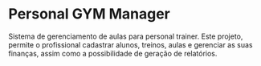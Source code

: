 # Personal GYM Manager

Sistema de gerenciamento de aulas para personal trainer.
Este projeto, permite o profissional cadastrar alunos, treinos, aulas e gerenciar as suas finanças, assim como a possibilidade de geração de relatórios.
